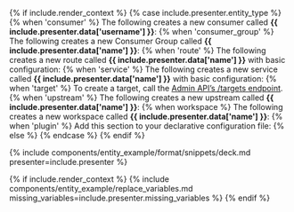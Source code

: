 {% if include.render_context %}
{% case include.presenter.entity_type %}
{% when 'consumer' %}
  The following creates a new consumer called **{{ include.presenter.data['username'] }}**:
{% when 'consumer_group' %}
  The following creates a new Consumer Group called **{{ include.presenter.data['name'] }}**:
{% when 'route' %}
  The following creates a new route called **{{ include.presenter.data['name'] }}** with basic configuration:
{% when 'service' %}
  The following creates a new service called **{{ include.presenter.data['name'] }}** with basic configuration:
{% when 'target' %}
  To create a target, call the [Admin API’s /targets endpoint](/api/gateway/admin-ee/#/operations/create-target-with-upstream).
{% when 'upstream' %}
  The following creates a new upstream called **{{ include.presenter.data['name'] }}**:
{% when workspace %}
  The following creates a new workspace called **{{ include.presenter.data['name'] }}**:
{% when 'plugin' %}
  Add this section to your declarative configuration file:
{% else %}
{% endcase %}
{% endif %}

{% include components/entity_example/format/snippets/deck.md presenter=include.presenter %}

{% if include.render_context %}
{% include components/entity_example/replace_variables.md missing_variables=include.presenter.missing_variables %}
{% endif %}
